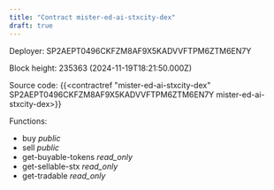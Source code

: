 ```yaml
---
title: "Contract mister-ed-ai-stxcity-dex"
draft: true
---
```

Deployer: SP2AEPT0496CKFZM8AF9X5KADVVFTPM6ZTM6EN7Y


 



Block height: 235363 (2024-11-19T18:21:50.000Z)

Source code: {{<contractref "mister-ed-ai-stxcity-dex" SP2AEPT0496CKFZM8AF9X5KADVVFTPM6ZTM6EN7Y mister-ed-ai-stxcity-dex>}}

Functions:

* buy _public_
* sell _public_
* get-buyable-tokens _read_only_
* get-sellable-stx _read_only_
* get-tradable _read_only_
